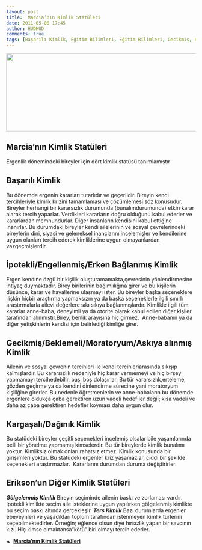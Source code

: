 ```yaml
---
layout: post
title:  Marcia’nın Kimlik Statüleri
date: 2011-05-08 17:45
author: HUDHUD
comments: true
tags: [Başarılı Kimlik, Eğitim Bilimleri, Eğitim Bilimleri, Gecikmiş, Kimlik Statüleri]
---
```

<a href="http://www.egitimvaktim.com/dosyalar/2011/05/kimlik-statuleri.jpg"><img class="alignnone size-full wp-image-668" title="kimlik-statuleri" alt="" src="http://www.egitimvaktim.com/dosyalar/2011/05/kimlik-statuleri.jpg" width="641" height="207" />
</a>
<h2><strong>Marcia’nın Kimlik Statüleri</strong></h2>
Ergenlik dönemindeki bireyler için dört kimlik statüsü tanımlamıştır<a href="http://www.egitimvaktim.com/dosyalar/2011/05/kimlik-statuleri.jpg">
</a>
<h2><strong>Başarılı Kimlik</strong></h2>
Bu dönemde ergenin kararları tutarlıdır ve geçerlidir. Bireyin kendi tercihleriyle kimlik krizini tamamlaması ve çözümlemesi söz konusudur. Bireyler herhangi bir kararsızlık durumunda (bunalımdurumunda) etkin karar alarak tercih yaparlar. Verdikleri kararların doğru olduğunu kabul ederler ve kararlardan memnundurlar. Diğer insanların kendisini kabul ettiğine inanırlar. Bu durumdaki bireyler kendi ailelerinin ve sosyal çevrelerindeki bireylerin dini, siyasi ve geleneksel inançlarını incelemişler ve kendilerine uygun olanları tercih ederek kimliklerine uygun olmayanlardan vazgeçmişlerdir.
<h2><strong>İpotekli/Engellenmiş/Erken Bağlanmış Kimlik</strong></h2>
Ergen kendine özgü bir kişilik oluşturamamakta,çevresinin yönlendirmesine ihtiyaç duymaktadır. Birey birilerinin bağımlılığına girer ve bu kişilerin düşünce, karar ve hayallerine ulaşmayı ister. Bu bireyler başka seçeneklere ilişkin hiçbir araştırma yapmaksızın ya da başka seçeneklerle ilgili sınırlı araştırmalarla ailevi değerlere sıkı sıkıya bağlanmışlardır. Kimlikle ilgili tüm kararlar anne-baba, deneyimli ya da otorite olarak kabul edilen diğer kişiler tarafından alınmıştır.Birey, benlik arayışına hiç girmez.  Anne-babanın ya da diğer yetişkinlerin kendisi için belirlediği kimliğe girer.
<h2><strong>Gecikmiş/Beklemeli/Moratoryum/Askıya alınmış Kimlik</strong></h2>
Ailenin ve sosyal çevrenin tercihleri ile kendi tercihleriarasında sıkışıp kalmışlardır. Bu kararsızlık nedeniyle hiç karar vermemeyi ve hiç birşey yapmamayı tercihedebilir, başı boş dolaşırlar. Bu tür kararsızlık,erteleme, gözden geçirme ya da kendini dinlendirme sürecine yani moratoryum kişiliğine girerler. Bu nedenle öğretmenlerin ve anne-babaların bu dönemde ergenlere oldukça çaba gerektiren uzun vadeli hedef ler değil; kısa vadeli ve daha az çaba gerektiren hedefler koyması daha uygun olur.
<h2><strong>Kargaşalı/Dağınık Kimlik</strong></h2>
Bu statüdeki bireyler çeşitli seçenekleri incelemiş olsalar bile yaşamlarında belli bir yönelme yapmamış kimselerdir. Bu tür bireylerde kimlik bunalımı yoktur. Kimliksiz olmak onları rahatsız etmez. Kimlik konusunda bir girişimleri yoktur. Bu statüdeki ergenler kriz yaşamazlar, ciddi bir şekilde seçenekleri araştırmazlar.  Kararlarını durumdan duruma değiştirirler.
<h2><strong>Erikson’un Diğer Kimlik Statüleri </strong></h2>
<em><strong>Gölgelenmiş Kimlik </strong></em>Bireyin seçiminde ailenin baskı ve zorlaması vardır. İpotekli kimlikte seçim aile isteklerine uygun yapılırken gölgelenmiş kimlikte bu seçim baskı altında gerçekleşir.
<em><strong>Ters Kimlik</strong></em> Bazı durumlarda ergenler ebeveynleri ve yaşadıkları toplum tarafından istenmeyen kimlik türlerini seçebilmektedirler. Örneğin; eğlence olsun diye hırsızlık yapan bir savcının kızı. Hiç kimse olmaktansa“kötü” biri olmayı tercih ederler.

<strong><img class="size-full wp-image-1207 alignleft" alt="pf-pdf-icon" src="http://egitimvaktim.com/dosyalar/2011/12/pf-pdf-icon.gif" width="12" height="12" />  <a class="pdf" title="Marcia kimlik statüleri" href="http://www.egitimvaktim.com/dosyalar/2011/05/erikson-gelisim-donemleri.pdf" target="_blank">Marcia’nın Kimlik Statüleri</a></strong>
